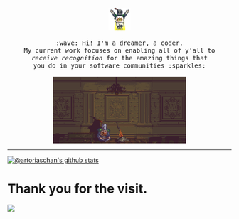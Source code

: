 <p align="center">
  <img src="https://raw.githubusercontent.com/artoriaschan/artoriaschan/master/Solaire-Avatar.gif" width="50px">
  <br><br>
  <samp>
    :wave: Hi! I'm a dreamer, a coder.
    <br>My current work focuses on enabling all of y'all to
      <br><em>receive recognition</em> for the amazing things that
    <br>you do in your software communities :sparkles:<br><br>
    <img src="https://raw.githubusercontent.com/artoriaschan/artoriaschan/master/Solaire.gif" width="300px" align="center">
  </samp>
</p>

***

[![@artoriaschan's github stats](https://github-readme-stats.vercel.app/api?username=artoriaschan&show_icons=true)](https://github.com/artoriaschan)

# Thank you for the visit.
![](http://profile-counter.glitch.me/artoriaschan/count.svg)
